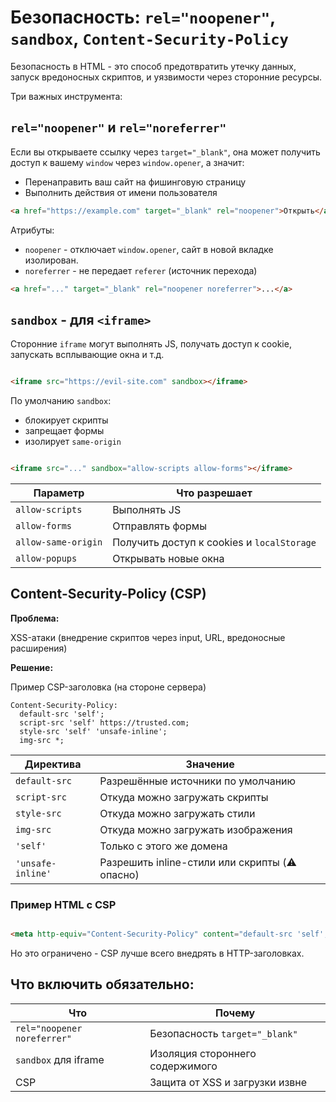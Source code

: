 # Безопасность: `rel="noopener"`, `sandbox`, `Content-Security-Policy`

Безопасность в HTML - это способ предотвратить утечку данных, запуск вредоносных скриптов, и уязвимости через сторонние
ресурсы.

Три важных инструмента:

## `rel="noopener"` и `rel="noreferrer"`

Если вы открываете ссылку через `target="_blank"`, она может получить доступ к вашему `window` через `window.opener`,
а значит:

* Перенаправить ваш сайт на фишинговую страницу
* Выполнить действия от имени пользователя

```html
<a href="https://example.com" target="_blank" rel="noopener">Открыть</a>
```

Атрибуты:

* `noopener` - отключает `window.opener`, сайт в новой вкладке изолирован.
* `noreferrer` - не передает `referer` (источник перехода)

```html
<a href="..." target="_blank" rel="noopener noreferrer">...</a>
```

## `sandbox` - для `<iframe>`

Сторонние `iframe` могут выполнять JS, получать доступ к cookie, запускать всплывающие окна и т.д.

```html

<iframe src="https://evil-site.com" sandbox></iframe>
```

По умолчанию `sandbox`:

* блокирует скрипты
* запрещает формы
* изолирует `same-origin`

```html

<iframe src="..." sandbox="allow-scripts allow-forms"></iframe>
```

| Параметр            | Что разрешает                              |
|---------------------|--------------------------------------------|
| `allow-scripts`     | Выполнять JS                               |
| `allow-forms`       | Отправлять формы                           |
| `allow-same-origin` | Получить доступ к cookies и `localStorage` |
| `allow-popups`      | Открывать новые окна                       |

## Content-Security-Policy (CSP)

**Проблема:**

XSS-атаки (внедрение скриптов через input, URL, вредоносные расширения)

**Решение:**

Пример CSP-заголовка (на стороне сервера)

```http
Content-Security-Policy: 
  default-src 'self';
  script-src 'self' https://trusted.com;
  style-src 'self' 'unsafe-inline';
  img-src *;
```

| Директива         | Значение                                       |
|-------------------|------------------------------------------------|
| `default-src`     | Разрешённые источники по умолчанию             |
| `script-src`      | Откуда можно загружать скрипты                 |
| `style-src`       | Откуда можно загружать стили                   |
| `img-src`         | Откуда можно загружать изображения             |
| `'self'`          | Только с этого же домена                       |
| `'unsafe-inline'` | Разрешить inline-стили или скрипты (⚠️ опасно) |

### Пример HTML с CSP

```html

<meta http-equiv="Content-Security-Policy" content="default-src 'self'; img-src *;">
```

Но это ограничено - CSP лучше всего внедрять в HTTP-заголовках.

## Что включить обязательно:

| Что                         | Почему                          |
|-----------------------------|---------------------------------|
| `rel="noopener noreferrer"` | Безопасность `target="_blank"`  |
| `sandbox` для iframe        | Изоляция стороннего содержимого |
| CSP                         | Защита от XSS и загрузки извне  |
